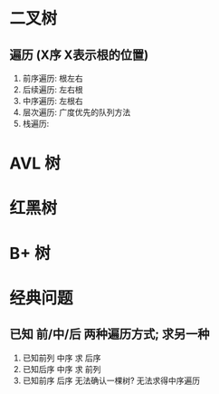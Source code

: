 # 二叉树
## 遍历  (X序 X表示根的位置)
1. 前序遍历: 根左右
2. 后续遍历: 左右根
3. 中序遍历: 左根右
4. 层次遍历: 广度优先的队列方法
5. 栈遍历:   

# AVL 树

# 红黑树

# B+ 树

# 经典问题
## 已知 前/中/后 两种遍历方式; 求另一种
1. 已知前列 中序 求 后序
2. 已知后序 中序 求 前列
3. 已知前序 后序 无法确认一棵树? 无法求得中序遍历
## 